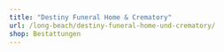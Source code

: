 ```yaml
---
title: "Destiny Funeral Home & Crematory"
url: /long-beach/destiny-funeral-home-und-crematory/
shop: Bestattungen
---
```

